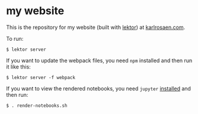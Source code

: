 # my website

This is the repository for my website (built with [lektor](https://www.getlektor.com/)) at
[karlrosaen.com](http://karlrosaen.com/).

To run:

```
$ lektor server
```

If you want to update the webpack files, you need `npm` installed
and then run it like this:

```
$ lektor server -f webpack
```

If you want to view the rendered notebooks, you need `jupyter` [installed](http://jupyter.readthedocs.io/en/latest/install.html)
and then run:

```
$ . render-notebooks.sh
```

